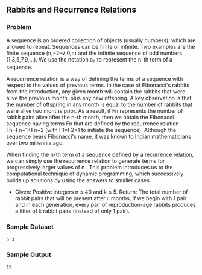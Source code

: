 ## Rabbits and Recurrence Relations

### Problem
A sequence is an ordered collection of objects (usually numbers), which are allowed to repeat. Sequences can be finite or infinite. Two examples are the finite sequence (π,−2–√,0,π) and the infinite sequence of odd numbers (1,3,5,7,9,…). We use the notation a<sub>n</sub> to represent the n-th term of a sequence.

A recurrence relation is a way of defining the terms of a sequence with respect to the values of previous terms. In the case of Fibonacci's rabbits from the introduction, any given month will contain the rabbits that were alive the previous month, plus any new offspring. A key observation is that the number of offspring in any month is equal to the number of rabbits that were alive two months prior. As a result, if Fn represents the number of rabbit pairs alive after the n-th month, then we obtain the Fibonacci sequence having terms Fn that are defined by the recurrence relation Fn=Fn−1+Fn−2 (with F1=F2=1 to initiate the sequence). Although the sequence bears Fibonacci's name, it was known to Indian mathematicians over two millennia ago.

When finding the n-th term of a sequence defined by a recurrence relation, we can simply use the recurrence relation to generate terms for progressively larger values of n . This problem introduces us to the computational technique of dynamic programming, which successively builds up solutions by using the answers to smaller cases.

- Given: Positive integers n ≤ 40 and k ≤ 5.
Return: The total number of rabbit pairs that will be present after `n` months, if we begin with 1 pair and in each generation, every pair of reproduction-age rabbits produces a litter of `k` rabbit pairs (instead of only 1 pair).

### Sample Dataset
`5 3`

### Sample Output
`19`